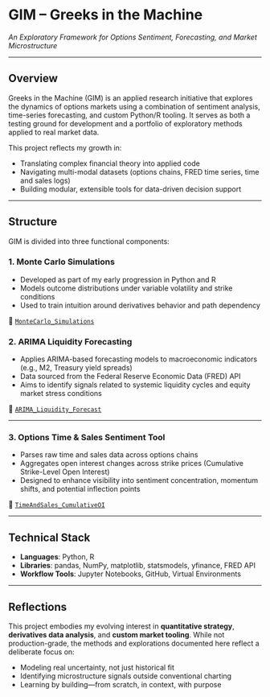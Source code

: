 # GIM – Greeks in the Machine  
*An Exploratory Framework for Options Sentiment, Forecasting, and Market Microstructure*

---

## Overview

Greeks in the Machine (GIM) is an applied research initiative that explores the dynamics of options markets using a combination of sentiment analysis, time-series forecasting, and custom Python/R tooling. It serves as both a testing ground for development and a portfolio of exploratory methods applied to real market data.

This project reflects my growth in:
- Translating complex financial theory into applied code
- Navigating multi-modal datasets (options chains, FRED time series, time and sales logs)
- Building modular, extensible tools for data-driven decision support

---

## Structure

GIM is divided into three functional components:

### 1. **Monte Carlo Simulations**
  - Developed as part of my early progression in Python and R
  - Models outcome distributions under variable volatility and strike conditions
  - Used to train intuition around derivatives behavior and path dependency

📁 [`MonteCarlo_Simulations`](./MonteCarlo_Simulations/README.md)

### 2. **ARIMA Liquidity Forecasting**
  - Applies ARIMA-based forecasting models to macroeconomic indicators (e.g., M2, Treasury yield spreads)
  - Data sourced from the Federal Reserve Economic Data (FRED) API
  - Aims to identify signals related to systemic liquidity cycles and equity market stress conditions

📁 [`ARIMA_Liquidity_Forecast`](./ARIMA_Liquidity_Forecast/README.md)

---

### 3. **Options Time & Sales Sentiment Tool**
  - Parses raw time and sales data across options chains
  - Aggregates open interest changes across strike prices (Cumulative Strike-Level Open Interest)
  - Designed to enhance visibility into sentiment concentration, momentum shifts, and potential inflection points

📁 [`TimeAndSales_CumulativeOI`](./TimeAndSales_CumulativeOI/README.md)

---

## Technical Stack

- **Languages**: Python, R
- **Libraries**: pandas, NumPy, matplotlib, statsmodels, yfinance, FRED API
- **Workflow Tools**: Jupyter Notebooks, GitHub, Virtual Environments

---

## Reflections

This project embodies my evolving interest in **quantitative strategy**, **derivatives data analysis**, and **custom market tooling**. While not production-grade, the methods and explorations documented here reflect a deliberate focus on:

- Modeling real uncertainty, not just historical fit
- Identifying microstructure signals outside conventional charting
- Learning by building—from scratch, in context, with purpose
